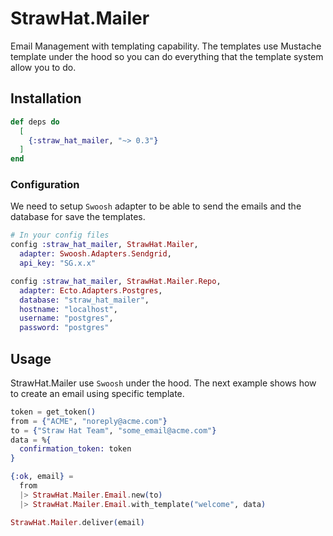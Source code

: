 # StrawHat.Mailer

Email Management with templating capability. The templates use Mustache template
under the hood so you can do everything that the template system allow you to do.

## Installation

```elixir
def deps do
  [
    {:straw_hat_mailer, "~> 0.3"}
  ]
end
```

### Configuration

We need to setup `Swoosh` adapter to be able to send the emails and the database
for save the templates.

```elixir
# In your config files
config :straw_hat_mailer, StrawHat.Mailer,
  adapter: Swoosh.Adapters.Sendgrid,
  api_key: "SG.x.x"

config :straw_hat_mailer, StrawHat.Mailer.Repo,
  adapter: Ecto.Adapters.Postgres,
  database: "straw_hat_mailer",
  hostname: "localhost",
  username: "postgres",
  password: "postgres"
```

## Usage

StrawHat.Mailer use `Swoosh` under the hood. The next example shows how to create
an email using specific template.

```elixir
token = get_token()
from = {"ACME", "noreply@acme.com"}
to = {"Straw Hat Team", "some_email@acme.com"}
data = %{
  confirmation_token: token
}

{:ok, email} =
  from
  |> StrawHat.Mailer.Email.new(to)
  |> StrawHat.Mailer.Email.with_template("welcome", data)

StrawHat.Mailer.deliver(email)
```
